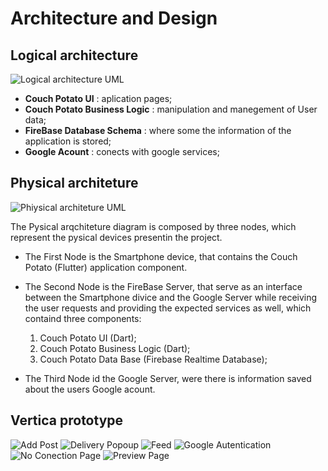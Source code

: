 # Architecture and Design

## Logical architecture

![Logical architecture UML](./Assets/Logical%20architecture.drawio.png)

- **Couch Potato UI** : aplication pages;
- **Couch Potato Business Logic** : manipulation and manegement of User data;
- **FireBase Database Schema** : where some the information of the application is stored;
- **Google Acount** : conects with google services;

## Physical architeture

![Phiysical architeture UML](./Assets/Physical%20architecture.drawio.png)

The Pysical arqchiteture diagram is composed by three nodes, which represent the pysical devices presentin the project.

- The First Node is the Smartphone device, that contains the Couch Potato (Flutter) application component.

- The Second Node is the FireBase Server, that serve as an interface between the Smartphone divice and the Google Server while receiving the user requests and providing the expected services as well, which containd three components:
  1. Couch Potato UI (Dart);
  2. Couch Potato Business Logic (Dart);
  3. Couch Potato Data Base (Firebase Realtime Database);

- The Third Node id the Google Server, were there is information saved about the users Google acount.

## Vertica prototype
 
![Add Post](./Assets/CREATE%20POST%202.png)
![Delivery Popoup](./Assets/ITEM%20ACQUISITION.png)
![Feed](./Assets/FEED.png)
![Google Autentication](./Assets/Google%20Autentication.png)
![No Conection Page](./Assets/NO%20INTERNET.png)
![Preview Page](./Assets/CREATE%20POST.png)

